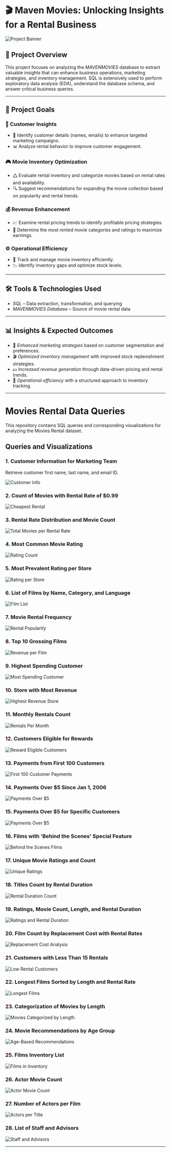 # 🎬 Maven Movies: Unlocking Insights for a Rental Business

![Project Banner](https://github.com/2424-sys/maven_movies_rental/blob/main/Code_output/banner1.jpg)

## 📌 Project Overview
This project focuses on analyzing the *MAVENMOVIES* database to extract valuable insights that can enhance business operations, marketing strategies, and inventory management. SQL is extensively used to perform exploratory data analysis (EDA), understand the database schema, and answer critical business queries.


---

## 🎯 Project Goals

### 🛒 Customer Insights

- 📌 Identify customer details (names, emails) to enhance targeted marketing campaigns.
- 📊 Analyze rental behavior to improve customer engagement.

### 🎮 Movie Inventory Optimization

- 🛆 Evaluate rental inventory and categorize movies based on rental rates and availability.
- 🔍 Suggest recommendations for expanding the movie collection based on popularity and rental trends.

### 💰 Revenue Enhancement

- 📈 Examine rental pricing trends to identify profitable pricing strategies.
- 🎥 Determine the most rented movie categories and ratings to maximize earnings.

### ⚙️ Operational Efficiency

- 📌 Track and manage movie inventory efficiently.
- 📉 Identify inventory gaps and optimize stock levels.

---

## 🛠️ Tools & Technologies Used
- *SQL* – Data extraction, transformation, and querying
- *MAVENMOVIES Database* – Source of movie rental data

---

## 📊 Insights & Expected Outcomes
- 📢 *Enhanced marketing strategies* based on customer segmentation and preferences.
- 🎬 *Optimized inventory management* with improved stock replenishment strategies.
- 💵 *Increased revenue generation* through data-driven pricing and rental trends.
- 📌 *Operational efficiency* with a structured approach to inventory tracking.

---

# Movies Rental Data Queries

This repository contains SQL queries and corresponding visualizations for analyzing the Movies Rental dataset.

## Queries and Visualizations

### 1. Customer Information for Marketing Team
Retrieve customer first name, last name, and email ID.

![Customer Info](https://github.com/2424-sys/maven_movies_rental/blob/main/Code_output/1.png)

### 2. Count of Movies with Rental Rate of $0.99
![Cheapest Rental](https://github.com/2424-sys/maven_movies_rental/blob/main/Code_output/2.png)

### 3. Rental Rate Distribution and Movie Count
![Total Movies per Rental Rate](https://github.com/2424-sys/maven_movies_rental/blob/main/Code_output/3.png)

### 4. Most Common Movie Rating
![Rating Count](https://github.com/2424-sys/maven_movies_rental/blob/main/Code_output/4.png)

### 5. Most Prevalent Rating per Store
![Rating per Store](https://github.com/2424-sys/maven_movies_rental/blob/main/Code_output/5.png)

### 6. List of Films by Name, Category, and Language
![Film List](https://github.com/2424-sys/maven_movies_rental/blob/main/Code_output/6.png)

### 7. Movie Rental Frequency
![Rental Popularity](https://github.com/2424-sys/maven_movies_rental/blob/main/Code_output/7.png)

### 8. Top 10 Grossing Films
![Revenue per Film](https://github.com/2424-sys/maven_movies_rental/blob/main/Code_output/8.png)

### 9. Highest Spending Customer
![Most Spending Customer](https://github.com/2424-sys/maven_movies_rental/blob/main/Code_output/9.png)

### 10. Store with Most Revenue
![Highest Revenue Store](https://github.com/2424-sys/maven_movies_rental/blob/main/Code_output/10.png)

### 11. Monthly Rentals Count
![Rentals Per Month](https://github.com/2424-sys/maven_movies_rental/blob/main/Code_output/11.png)

### 12. Customers Eligible for Rewards
![Reward Eligible Customers](https://github.com/2424-sys/maven_movies_rental/blob/main/Code_output/12.png)

### 13. Payments from First 100 Customers
![First 100 Customer Payments](https://github.com/2424-sys/maven_movies_rental/blob/main/Code_output/13.png)

### 14. Payments Over $5 Since Jan 1, 2006
![Payments Over $5](https://github.com/2424-sys/maven_movies_rental/blob/main/Code_output/14.png)

### 15. Payments Over $5 for Specific Customers
![Payments Over $5](https://github.com/2424-sys/maven_movies_rental/blob/main/Code_output/15.png)

### 16. Films with 'Behind the Scenes' Special Feature
![Behind the Scenes Films](https://github.com/2424-sys/maven_movies_rental/blob/main/Code_output/16.png)

### 17. Unique Movie Ratings and Count
![Unique Ratings](https://github.com/2424-sys/maven_movies_rental/blob/main/Code_output/17.png)

### 18. Titles Count by Rental Duration
![Rental Duration Count](https://github.com/2424-sys/maven_movies_rental/blob/main/Code_output/18.png)

### 19. Ratings, Movie Count, Length, and Rental Duration
![Ratings and Rental Duration](https://github.com/2424-sys/maven_movies_rental/blob/main/Code_output/19.png)

### 20. Film Count by Replacement Cost with Rental Rates
![Replacement Cost Analysis](https://github.com/2424-sys/maven_movies_rental/blob/main/Code_output/20.png)

### 21. Customers with Less Than 15 Rentals
![Low Rental Customers](https://github.com/2424-sys/maven_movies_rental/blob/main/Code_output/21.png)

### 22. Longest Films Sorted by Length and Rental Rate
![Longest Films](https://github.com/2424-sys/maven_movies_rental/blob/main/Code_output/22.png)

### 23. Categorization of Movies by Length
![Movies Categorized by Length](https://github.com/2424-sys/maven_movies_rental/blob/main/Code_output/23.png)

### 24. Movie Recommendations by Age Group
![Age-Based Recommendations](https://github.com/2424-sys/maven_movies_rental/blob/main/Code_output/24.png)

### 25. Films Inventory List
![Films in Inventory](https://github.com/2424-sys/maven_movies_rental/blob/main/Code_output/25.png)

### 26. Actor Movie Count
![Actor Movie Count](https://github.com/2424-sys/maven_movies_rental/blob/main/Code_output/26.png)

### 27. Number of Actors per Film
![Actors per Title](https://github.com/2424-sys/maven_movies_rental/blob/main/Code_output/27.png)

### 28. List of Staff and Advisors
![Staff and Advisors](https://github.com/2424-sys/maven_movies_rental/blob/main/Code_output/28.png)

---

